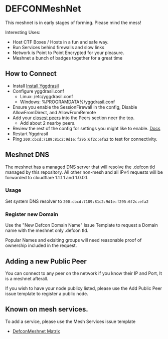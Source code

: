 # DEFCONMeshNet
This meshnet is in early stages of forming. Please mind the mess!

Interesting Uses:
- Host CTF Boxes / Hosts in a fun and safe way. 
- Run Services behind firewalls and slow links
- Network is Point to Point Encrypted for your pleasure.
- Meshnet a bunch of badges together for a great time 

## How to Connect
- Install [Install Yggdrasil](https://yggdrasil-network.github.io/installation.html)
- Configure yggdrasil.conf
  - Linux: /etc/yggdrasil.conf
  - Windows: %PROGRAMDATA%/yggdrasil.conf
- Ensure you enable the SessionFirewall in the config, Disable AllowFromDirect, and AllowFromRemote
- Add your [closest peers](https://github.com/DEFCONMeshNet/DEFCONMeshNet/blob/master/publicnodes.csv) into the Peers section neer the top.
  - Add about 2 nearby peers.
- Review the rest of the config for settings you might like to enable. [Docs](https://yggdrasil-network.github.io/configuration.html)
- Restart Yggdrasil
- Ping ```200:cbcd:7189:81c2:9d1e:f295:6f2c:efa2``` to test for connectivity.

## Meshnet DNS
The meshnet has a managed DNS server that will resolve the .defcon tld managed by this repository. All other non-mesh and all IPv4 requests will be forwarded to cloudflare 1.1.1.1 and 1.0.0.1.

### Usage
Set system DNS resolver to ```200:cbcd:7189:81c2:9d1e:f295:6f2c:efa2```

### Register new Domain
Use the "New Defcon Domain Name" Issue Template to request a Domain name with the meshnet only .defcon tld.

Popular Names and exisiting groups will need reasonable proof of ownership included in the request.

## Adding a new Public Peer
You can connect to any peer on the network if you know their IP and Port, It is a meshnet afterall.

If you wish to have your node publicy listed, please use the Add Public Peer issue template to register a public node.

## Known on mesh services.
To add a service, please use the Mesh Services issue template
- [DefconMeshnet Matrix](https://[200:2c03:79b4:4257:ce90:7582:4c5a:d946])
